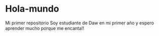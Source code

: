 # Hola-mundo
Mi primer repositorio
Soy estudiante de Daw en mi primer año
y espero aprender mucho porque me encanta!!
